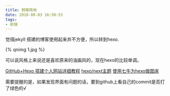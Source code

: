 ```yaml
---
title: 转移阵地
date: 2018-08-03 16:50:53
tags:
- 前端
---
```


觉得jekyll 搭建的博客使用起来并不方便，所以转到hexo.

{% qnimg 1.jpg %}

可以说风格上来说还是喜欢原来的油画风的，现在hexo的比较单调。

[GitHub+Hexo 搭建个人网站详细教程](https://zhuanlan.zhihu.com/p/26625249)
[hexo/next主题](https://github.com/iissnan/hexo-theme-next/blob/master/README.cn.md)
[使用七牛为hexo做图床](http://skyhacks.org/2017/08/02/UseQiniudnToStorePic/)

需要提醒的是，如果发现界面有问题的话，要到github上看自己的commit是否打了绿色的√
